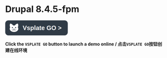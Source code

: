 # Drupal 8.4.5-fpm

<a href="https://www.vsplate.com/?docker-compose=https://github.com/vsplate/dcenvs/drupal/8.4.5-fpm"><img alt="VSPLATE GO" src="https://raw.githubusercontent.com/vsplate/images/master/vsgo_btn.png" width="200px"></a>

**Click the `VSPLATE GO` button to launch a demo online / 点击`VSPLATE GO`按钮创建在线环境**